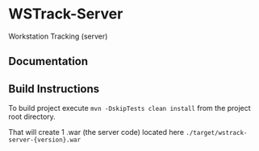 WSTrack-Server
==============

Workstation Tracking (server)

Documentation
-------------

Build Instructions
-------------
To build project execute `mvn -DskipTests clean install` from the project root directory. 

That will create 1 .war (the server code) located here `./target/wstrack-server-{version}.war`